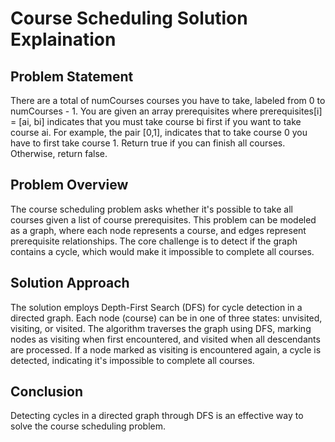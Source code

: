 # Course Scheduling Solution Explaination

## Problem Statement
There are a total of numCourses courses you have to take, labeled from 0 to numCourses - 1. You are given an array prerequisites where prerequisites[i] = [ai, bi] indicates that you must take course bi first if you want to take course ai.
For example, the pair [0,1], indicates that to take course 0 you have to first take course 1.
Return true if you can finish all courses. Otherwise, return false.

## Problem Overview
The course scheduling problem asks whether it's possible to take all courses given a list of course prerequisites. This problem can be modeled as a graph, where each node represents a course, and edges represent prerequisite relationships. The core challenge is to detect if the graph contains a cycle, which would make it impossible to complete all courses.

## Solution Approach
The solution employs Depth-First Search (DFS) for cycle detection in a directed graph. Each node (course) can be in one of three states: unvisited, visiting, or visited. The algorithm traverses the graph using DFS, marking nodes as visiting when first encountered, and visited when all descendants are processed. If a node marked as visiting is encountered again, a cycle is detected, indicating it's impossible to complete all courses.

## Conclusion 
Detecting cycles in a directed graph through DFS is an effective way to solve the course scheduling problem.
